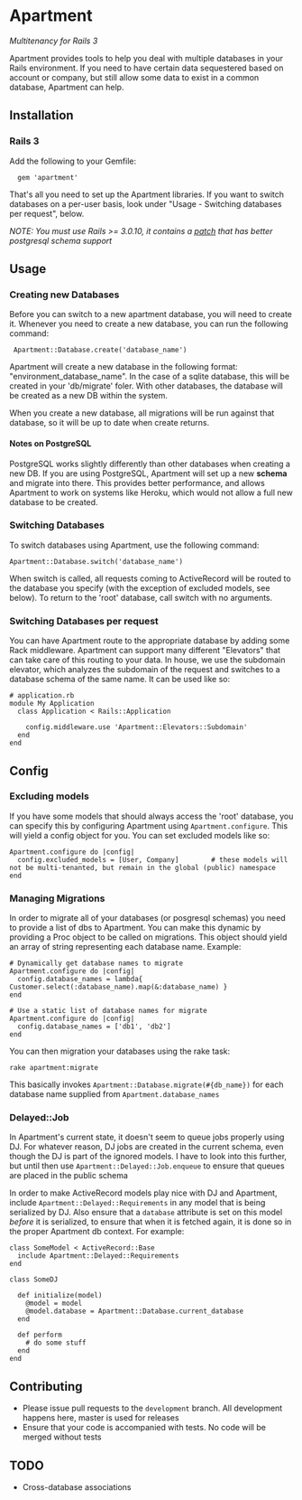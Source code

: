 # Apartment
*Multitenancy for Rails 3*

Apartment provides tools to help you deal with multiple databases in your Rails
environment. If you need to have certain data sequestered based on account or company,
but still allow some data to exist in a common database, Apartment can help.


## Installation

### Rails 3

Add the following to your Gemfile:

      gem 'apartment'

That's all you need to set up the Apartment libraries. If you want to switch databases 
on a per-user basis, look under "Usage - Switching databases per request", below.

*NOTE: You must use Rails >= 3.0.10, it contains a [patch](https://github.com/rails/rails/pull/1607) that has better postgresql schema support*

## Usage

### Creating new Databases

Before you can switch to a new apartment database, you will need to create it. Whenever
you need to create a new database, you can run the following command:

     Apartment::Database.create('database_name')

Apartment will create a new database in the following format: "environment_database_name". 
In the case of a sqlite database, this will be created in your 'db/migrate' foler. With
other databases, the database will be created as a new DB within the system.

When you create a new database, all migrations will be run against that database, so it will be 
up to date when create returns.

#### Notes on PostgreSQL

PostgreSQL works slightly differently than other databases when creating a new DB. If you
are using PostgreSQL, Apartment will set up a new **schema** and migrate into there. This
provides better performance, and allows Apartment to work on systems like Heroku, which
would not allow a full new database to be created.

### Switching Databases

To switch databases using Apartment, use the following command:

    Apartment::Database.switch('database_name')

When switch is called, all requests coming to ActiveRecord will be routed to the database 
you specify (with the exception of excluded models, see below). To return to the 'root' 
database, call switch with no arguments.

### Switching Databases per request

You can have Apartment route to the appropriate database by adding some Rack middleware.
Apartment can support many different "Elevators" that can take care of this routing to your data.
In house, we use the subdomain elevator, which analyzes the subdomain of the request and switches
to a database schema of the same name. It can be used like so:

    # application.rb
    module My Application
      class Application < Rails::Application
      
        config.middleware.use 'Apartment::Elevators::Subdomain'
      end
    end
    
## Config
    
### Excluding models

If you have some models that should always access the 'root' database, you can specify this by configuring
Apartment using `Apartment.configure`.  This will yield a config object for you.  You can set excluded models like so:

    Apartment.configure do |config|
      config.excluded_models = [User, Company]        # these models will not be multi-tenanted, but remain in the global (public) namespace
    end

### Managing Migrations

In order to migrate all of your databases (or posgresql schemas) you need to provide a list
of dbs to Apartment.  You can make this dynamic by providing a Proc object to be called on migrations.
This object should yield an array of string representing each database name.  Example:

    # Dynamically get database names to migrate
    Apartment.configure do |config|
      config.database_names = lambda{ Customer.select(:database_name).map(&:database_name) }
    end
    
    # Use a static list of database names for migrate
    Apartment.configure do |config|
      config.database_names = ['db1', 'db2']
    end
      
You can then migration your databases using the rake task:
    
    rake apartment:migrate
    
This basically invokes `Apartment::Database.migrate(#{db_name})` for each database name supplied
from `Apartment.database_names`

### Delayed::Job

In Apartment's current state, it doesn't seem to queue jobs properly using DJ.  For whatever reason, DJ jobs are created in the current schema, even though the DJ 
is part of the ignored models.  I have to look into this further, but until then use `Apartment::Delayed::Job.enqueue` to ensure that queues are placed in the public schema

In order to make ActiveRecord models play nice with DJ and Apartment, include `Apartment::Delayed::Requirements` in any model that is being serialized by DJ.  Also ensure
that a `database` attribute is set on this model *before* it is serialized, to ensure that when it is fetched again, it is done so in the proper Apartment db context.  For example:

    class SomeModel < ActiveRecord::Base
      include Apartment::Delayed::Requirements
    end

    class SomeDJ
  
      def initialize(model)
        @model = model
        @model.database = Apartment::Database.current_database
      end
  
      def perform
        # do some stuff
      end
    end

## Contributing

* Please issue pull requests to the `development` branch.  All development happens here, master is used for releases
* Ensure that your code is accompanied with tests.  No code will be merged without tests

## TODO

* Cross-database associations
